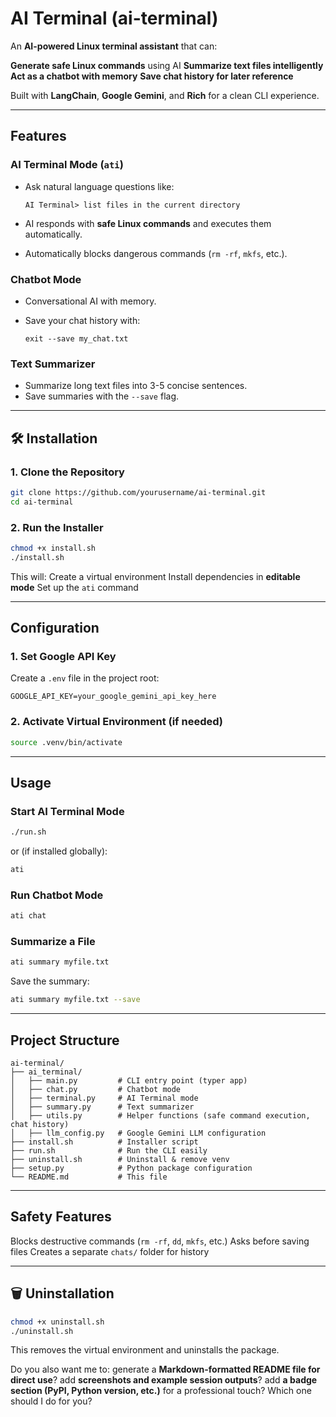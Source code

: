 
# AI Terminal (ai-terminal)

An **AI-powered Linux terminal assistant** that can:

 **Generate safe Linux commands** using AI
 **Summarize text files intelligently**
 **Act as a chatbot with memory**
 **Save chat history for later reference**

Built with **LangChain**, **Google Gemini**, and **Rich** for a clean CLI experience.

---

## Features

### **AI Terminal Mode (`ati`)**

* Ask natural language questions like:

  ```
  AI Terminal> list files in the current directory
  ```
* AI responds with **safe Linux commands** and executes them automatically.
* Automatically blocks dangerous commands (`rm -rf`, `mkfs`, etc.).

### **Chatbot Mode**

* Conversational AI with memory.
* Save your chat history with:

  ```
  exit --save my_chat.txt
  ```

### **Text Summarizer**

* Summarize long text files into 3-5 concise sentences.
* Save summaries with the `--save` flag.

---

## 🛠️ Installation

### 1. Clone the Repository

```bash
git clone https://github.com/yourusername/ai-terminal.git
cd ai-terminal
```

### 2. Run the Installer

```bash
chmod +x install.sh
./install.sh
```

This will:
 Create a virtual environment
 Install dependencies in **editable mode**
 Set up the `ati` command

---

## Configuration

### 1. Set Google API Key

Create a `.env` file in the project root:

```
GOOGLE_API_KEY=your_google_gemini_api_key_here
```

### 2. Activate Virtual Environment (if needed)

```bash
source .venv/bin/activate
```

---

##  Usage

### **Start AI Terminal Mode**

```bash
./run.sh
```

or (if installed globally):

```bash
ati
```

### **Run Chatbot Mode**

```bash
ati chat
```

### **Summarize a File**

```bash
ati summary myfile.txt
```

Save the summary:

```bash
ati summary myfile.txt --save
```

---

##  Project Structure

```
ai-terminal/
├── ai_terminal/
│   ├── main.py         # CLI entry point (typer app)
│   ├── chat.py         # Chatbot mode
│   ├── terminal.py     # AI Terminal mode
│   ├── summary.py      # Text summarizer
│   ├── utils.py        # Helper functions (safe command execution, chat history)
│   ├── llm_config.py   # Google Gemini LLM configuration
├── install.sh          # Installer script
├── run.sh              # Run the CLI easily
├── uninstall.sh        # Uninstall & remove venv
├── setup.py            # Python package configuration
└── README.md           # This file
```

---

## Safety Features

 Blocks destructive commands (`rm -rf`, `dd`, `mkfs`, etc.)
 Asks before saving files
 Creates a separate `chats/` folder for history

---

## 🗑️ Uninstallation

```bash
chmod +x uninstall.sh
./uninstall.sh
```

This removes the virtual environment and uninstalls the package.


Do you also want me to:
 generate a **Markdown-formatted README file for direct use**?
 add **screenshots and example session outputs**?
 add **a badge section (PyPI, Python version, etc.)** for a professional touch?
Which one should I do for you?
